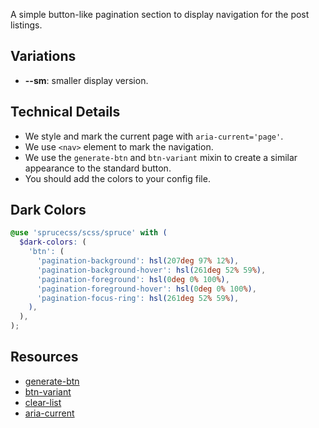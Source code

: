 <p class="lead">A simple button-like pagination section to display navigation for the post listings.</p>

## Variations

- **--sm**: smaller display version.

## Technical Details

- We style and mark the current page with `aria-current='page'`.
- We use `<nav>` element to mark the navigation.
- We use the `generate-btn` and `btn-variant` mixin to create a similar appearance to the standard button.
- You should add the colors to your config file.

## Dark Colors

```scss
@use 'sprucecss/scss/spruce' with (
  $dark-colors: (
    'btn': (
      'pagination-background': hsl(207deg 97% 12%),
      'pagination-background-hover': hsl(261deg 52% 59%),
      'pagination-foreground': hsl(0deg 0% 100%),
      'pagination-foreground-hover': hsl(0deg 0% 100%),
      'pagination-focus-ring': hsl(261deg 52% 59%),
    ),
  ),
);
```

## Resources

- [generate-btn](https://github.com/conedevelopment/sprucecss/blob/main/scss/form/_button.scss)
- [btn-variant](/docs/sass/mixins/#btn-variant)
- [clear-list](/docs/sass/mixins/#clear-list)
- [aria-current](https://developer.mozilla.org/en-US/docs/Web/Accessibility/ARIA/Attributes/aria-current)
